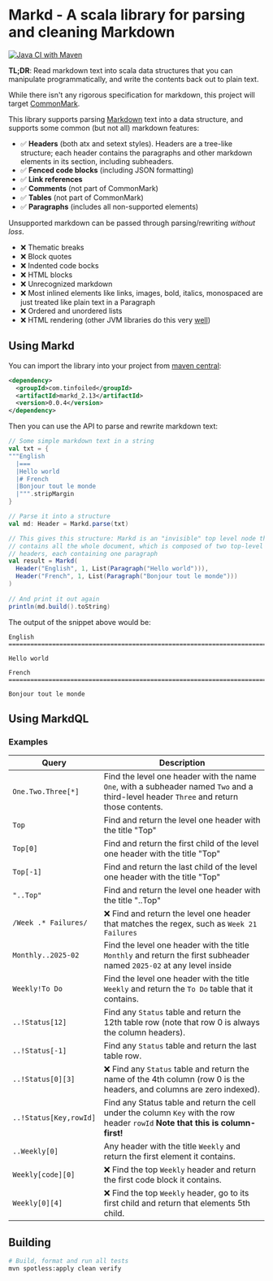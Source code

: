 Markd - A scala library for parsing and cleaning Markdown
==============================================================================

[![Java CI with Maven](https://github.com/RyanSkraba/markd/actions/workflows/maven.yml/badge.svg)](https://github.com/RyanSkraba/markd/actions/workflows/maven.yml)

**TL;DR**: Read markdown text into scala data structures that you can manipulate programmatically, and write the contents back out to plain text.

While there isn't any rigorous specification for markdown, this project will target [CommonMark](https://commonmark.org).

This library supports parsing [Markdown](https://en.wikipedia.org/wiki/Markdown) text into a data structure, and supports some common (but not all) markdown features:

* ✅ **Headers** (both atx and setext styles). Headers are a tree-like structure; each header contains the paragraphs and other markdown elements in its section, including subheaders.
* ✅ **Fenced code blocks** (including JSON formatting)
* ✅ **Link references**
* ✅ **Comments** (not part of CommonMark)
* ✅ **Tables** (not part of CommonMark)
* ✅ **Paragraphs** (includes all non-supported elements)

Unsupported markdown can be passed through parsing/rewriting _without loss_.

* ❌ Thematic breaks
* ❌ Block quotes
* ❌ Indented code bocks
* ❌ HTML blocks
* ❌ Unrecognized markdown
* ❌ Most inlined elements like links, images, bold, italics, monospaced are just treated like plain text in a Paragraph
* ❌ Ordered and unordered lists
* ❌ HTML rendering (other JVM libraries do this very [well](https://github.com/commonmark/commonmark-java))

<!--
Internal notes:

https://spec.commonmark.org/current/#thematic-breaks

TODO:
- Add Break parsing
- Add indented code block parsing  
- FormatCfg 
  - minify
  - atx or setext
  - fenced break style

```bash
  __query_examples=$(byexample_go_markd query --query $'..Using MarkdQL.Examples.!Query' readme.md)
  awk -v newblock="$__query_examples" '
            BEGIN { replacing=0 }
            /{{{/{ print; print newblock; print "}}}"; replacing=1; next }
            /}}}/ && replacing { replacing=0; next }
            !replacing { print }
          ' "$(find . -name MarkdQL.scala)" >/tmp/MarkdQL.scala &&
    mv /tmp/MarkdQL.scala "$(find . -name MarkdQL.scala)"
```

-->

Using Markd
------------------------------------------------------------------------------

You can import the library into your project from [maven central](https://central.sonatype.com/artifact/com.tinfoiled/markd_2.13):

```xml
<dependency>
  <groupId>com.tinfoiled</groupId>
  <artifactId>markd_2.13</artifactId>
  <version>0.0.4</version>
</dependency>
```

Then you can use the API to parse and rewrite markdown text:

```scala
// Some simple markdown text in a string
val txt = {
"""English
  |===
  |Hello world
  |# French
  |Bonjour tout le monde
  |""".stripMargin
}

// Parse it into a structure
val md: Header = Markd.parse(txt)

// This gives this structure: Markd is an "invisible" top level node that
// contains all the whole document, which is composed of two top-level 
// headers, each containing one paragraph
val result = Markd(
  Header("English", 1, List(Paragraph("Hello world"))),
  Header("French", 1, List(Paragraph("Bonjour tout le monde")))
)
  
// And print it out again  
println(md.build().toString)
```

The output of the snippet above would be:

```m̀arkdown
English
==============================================================================

Hello world

French
==============================================================================

Bonjour tout le monde
```

Using MarkdQL
------------------------------------------------------------------------------

### Examples

| Query                  | Description                                                                                                                             |
|------------------------|-----------------------------------------------------------------------------------------------------------------------------------------|
| `One.Two.Three[*]`     | Find the level one header with the name `One`, with a subheader named `Two` and a third-level header `Three` and return those contents. |
| `Top`                  | Find and return the level one header with the title "Top"                                                                               |
| `Top[0]`               | Find and return the first child of the level one header with the title "Top"                                                            |
| `Top[-1]`              | Find and return the last child of the level one header with the title "Top"                                                             |
| `"..Top"`              | Find and return the level one header with the title "..Top"                                                                             |
| `/Week .* Failures/`   | ❌ Find and return the level one header that matches the regex, such as `Week 21 Failures`                                               |
| `Monthly..2025-02`     | Find the level one header with the title `Monthly` and return the first subheader named `2025-02` at any level inside                   |
| `Weekly!To Do`         | Find the level one header with the title `Weekly` and return the `To Do` table that it contains.                                        |
| `..!Status[12]`        | Find any `Status` table and return the 12th table row (note that row 0 is always the column headers).                                   |
| `..!Status[-1]`        | Find any `Status` table and return the last table row.                                                                                  |
| `..!Status[0][3]`      | ❌ Find any `Status` table and return the name of the 4th column (row 0 is the headers, and columns are zero indexed).                   |
| `..!Status[Key,rowId]` | Find any Status table and return the cell under the column `Key` with the row header `rowId`  **Note that this is column-first!**       |
| `..Weekly[0]`          | Any header with the title `Weekly` and return the first element it contains.                                                            |
| `Weekly[code][0]`      | ❌ Find the top `Weekly` header and return the first code block it contains.                                                             |
| `Weekly[0][4]`         | ❌ Find the top `Weekly` header, go to its first child and return that elements 5th child.                                               |

Building
------------------------------------------------------------------------------

```sh
# Build, format and run all tests
mvn spotless:apply clean verify
```
